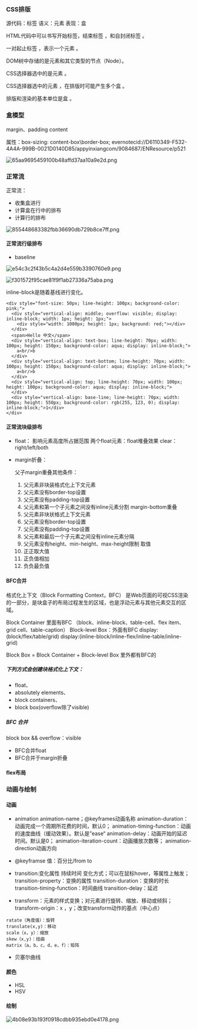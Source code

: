 
### CSS排版

源代码：标签
语义：元素
表现：盒

HTML代码中可以书写开始标签，结束标签 ，和自封闭标签 。

一对起止标签 ，表示一个元素 。

DOM树中存储的是元素和其它类型的节点（Node）。

CSS选择器选中的是元素 。

CSS选择器选中的元素 ，在排版时可能产生多个盒 。

排版和渲染的基本单位是盒 。

### 盒模型


margin、padding content

属性：box-sizing: content-box\border-box;
evernotecid://D6110349-F532-4A4A-999B-0021D0140D85/appyinxiangcom/9084687/ENResource/p521

![65aa9695459100b48affd37aa10a9e2d.png](evernotecid://D6110349-F532-4A4A-999B-0021D0140D85/appyinxiangcom/9084687/ENResource/p521)


### 正常流

正常流：

* 收集盒进行
* 计算盒在行中的排布
* 计算行的排布

![855448683382fbb36690db729b8ce7ff.png](evernotecid://D6110349-F532-4A4A-999B-0021D0140D85/appyinxiangcom/9084687/ENResource/p523)

#### 正常流行级排布

* baseline

![e54c3c2f43b5c4a2d4e559b3390760e9.png](evernotecid://D6110349-F532-4A4A-999B-0021D0140D85/appyinxiangcom/9084687/ENResource/p526)


![f301572f95cae81f9f1ab27336a75aba.png](evernotecid://D6110349-F532-4A4A-999B-0021D0140D85/appyinxiangcom/9084687/ENResource/p527)

inline-block是随着基线进行变化。

```
<div style="font-size: 50px; line-height: 100px; background-color: pink;">
  <div style="vertical-align: middle; overflow: visible; display: inline-block; width: 1px; height: 1px;">
    <div style="width: 1000px; height: 1px; background: red;"></div>
  </div>
  <span>Hello 中文</span>
  <div style="vertical-align: text-box; line-height: 70px; width: 100px; height: 150px; background-color: aqua; display: inline-block;">
    a<br/>b
  </div>
  <div style="vertical-align: text-bottom; line-height: 70px; width: 100px; height: 150px; background-color: aqua; display: inline-block;">
    a<br/>b
  </div>
  <div style="vertical-align: top; line-height: 70px; width: 100px; height: 100px; background-color: aqua; display: inline-block;">
  </div>
  <div style="vertical-align: base-line; line-height: 70px; width: 100px; height: 550px; background-color: rgb(255, 123, 0); display: inline-block;">1</div>
</div>  
```

#### 正常流块级排布

* float： 影响元素高度所占据范围
    两个float元素：float堆叠效果
    clear：right/left/both

* margin折叠：

    父子margin重叠其他条件：
    1. 父元素非块装格式化上下文元素
    2. 父元素没有border-top设置
    3. 父元素没有padding-top设置
    4. 父元素和第一个子元素之间没有inline元素分割
    margin-bottom重叠
    1. 父元素非块状格式上下文元素
    2. 父元素没有border-top设置
    3. 父元素没有padding-top设置
    4. 父元素和最后一个子元素之间没有inline元素分隔
    5. 父元素没有height、min-height、max-height限制
    取值
    1. 正正取大值
    2. 正负值相加
    3. 负负最负值

#### BFC合并
格式化上下文（Block Formatting Context，BFC） 是Web页面的可视CSS渲染的一部分，是块盒子的布局过程发生的区域，也是浮动元素与其他元素交互的区域。

Block Container 里面有BFC
（block、inline-block、table-cell、flex item、grid cell、table-caption）
Block-level Box：外面有BFC
display:(block/flex/table/grid)
display:(inline-block/inline-flex/inline-table/inline-grid)

Block Box = Block Container + Block-level Box 里外都有BFC的

##### 下列方式会创建块格式化上下文：
- float、
- absolutely elements、
- block containers、
- block box(overflow除了visible)

##### BFC 合并

block box && overflow：visible 
* BFC合并float
* BFC合并于margin折叠


#### flex布局

### 动画与绘制

#### 动画

* animation
   animation-name；@keyframes动画名称
   animation-duration：动画完成一个周期所花费的时间，默认0；
   animation-timing-function：动画的速度曲线（缓动效果）。默认是”ease“
   animation-delay：动画开始的延迟时间。默认是0；
   animation-iteration-count：动画播放次数等；
   animation-direction动画方向

* @keyframse
    值：百分比/from to

* transition:变化属性 持续时间 变化方式；可以在鼠标hover，等属性上触发；
   transition-property：变换的属性
   transition-duration：变换的时长
   transition-timing-function：时间曲线
   transition-delay：延迟

* transform：元素的样式变换；对元素进行旋转、缩放、移动或倾斜；
    transform-origin：x ，y；改变transform动作的基点（中心点）

```
ratate（角度值）：旋转
translate(x,y)：移动
scale（x，y）：缩放
skew（x,y)：扭曲
matrix（a，b，c，d，e，f）：矩阵
```

* 贝塞尔曲线


#### 颜色

* HSL
* HSV

#### 绘制

![4b08e93b193f0918cdbb935ebd0e4178.png](evernotecid://D6110349-F532-4A4A-999B-0021D0140D85/appyinxiangcom/9084687/ENResource/p529)








